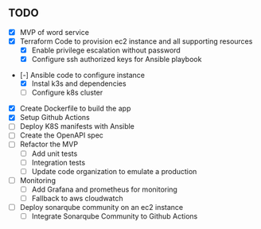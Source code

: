 ## TODO
- [X] MVP of word service
- [X] Terraform Code to provision ec2 instance and all supporting resources
	- [X] Enable privilege escalation without password
	- [X] Configure ssh authorized keys for Ansible playbook
- [-] Ansible code to configure instance
	- [X] Instal k3s and dependencies
	- [ ] Configure k8s cluster
- [X] Create Dockerfile to build the app
- [X] Setup Github Actions
- [ ] Deploy K8S manifests with Ansible
- [ ] Create the OpenAPI spec
- [ ] Refactor the MVP
	- [ ] Add unit tests
	- [ ] Integration tests
	- [ ] Update code organization to emulate a production
- [ ] Monitoring
	- [ ] Add Grafana and prometheus for monitoring
	- [ ] Fallback to aws cloudwatch
- [ ] Deploy sonarqube community on an ec2 instance
	- [ ] Integrate Sonarqube Community to Github Actions
